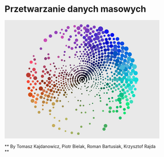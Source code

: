 # Przetwarzanie danych masowych

![](./logo2.jpeg)

** By Tomasz Kajdanowicz, Piotr Bielak, Roman Bartusiak, Krzysztof Rajda **

```python

```
